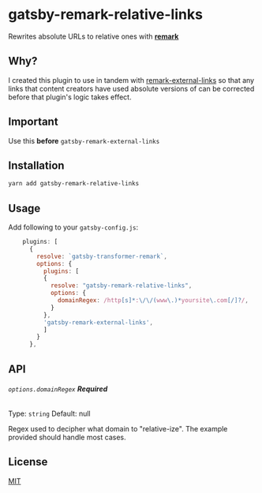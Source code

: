 # gatsby-remark-relative-links

Rewrites absolute URLs to relative ones with [**remark**](https://remark.js.org/)

## Why?

I created this plugin to use in tandem with [remark-external-links](https://github.com/remarkjs/remark-external-links) so that any links that content creators have used absolute versions of can be corrected before that plugin's logic takes effect.

## Important

Use this **before** `gatsby-remark-external-links`

## Installation

```bash
yarn add gatsby-remark-relative-links
```

## Usage

Add following to your `gatsby-config.js`:
```js
    plugins: [
      {
        resolve: `gatsby-transformer-remark`,
        options: {
          plugins: [
          {
            resolve: "gatsby-remark-relative-links",
            options: {
              domainRegex: /http[s]*:\/\/(www\.)*yoursite\.com[/]?/,
            }
          },
          'gatsby-remark-external-links',
          ]
        }
      },
```

## API

###### `options.domainRegex` **Required**

Type: `string`
Default: null

Regex used to decipher what domain to "relative-ize". The example provided should handle most cases.

## License

[MIT](LICENSE)
